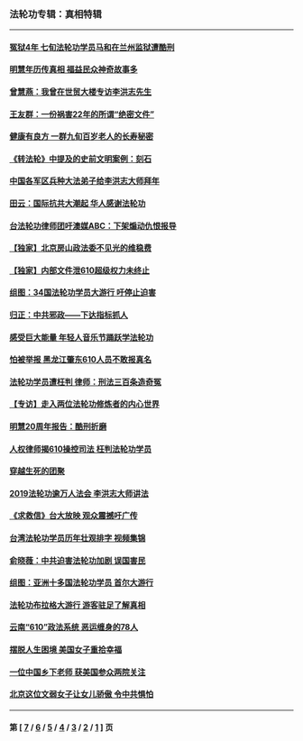 ### 法轮功专辑：真相特辑
---
#### [冤狱4年 七旬法轮功学员马和在兰州监狱遭酷刑](../../pages/nf4389/n13304688.md?10230430) 
#### [明慧年历传真相 福益民众神奇故事多](../../pages/nf4389/n13294545.md?10230430) 
#### [曾慧燕：我曾在世贸大楼专访李洪志先生](../../pages/nf4389/n12898729.md?10230430) 
#### [王友群：一份祸害22年的所谓“绝密文件”](../../pages/nf4389/n12871750.md?10230430) 
#### [健康有良方 一群九旬百岁老人的长寿秘密](../../pages/nf4389/n12847475.md?10230430) 
#### [《转法轮》中提及的史前文明案例：刻石](../../pages/nf4389/n12758577.md?10230430) 
#### [中国各军区兵种大法弟子给李洪志大师拜年](../../pages/nf4389/n12750047.md?10230430) 
#### [田云：国际抗共大潮起 华人感谢法轮功](../../pages/nf4389/n12357708.md?10230430) 
#### [台法轮功律师团吁澳媒ABC：下架煽动仇恨报导](../../pages/nf4389/n12279917.md?10230430) 
#### [【独家】北京房山政法委不见光的维稳费](../../pages/nf4389/n12031979.md?10230430) 
#### [【独家】内部文件泄610超级权力未终止](../../pages/nf4389/n12023895.md?10230430) 
#### [组图：34国法轮功学员大游行 吁停止迫害](../../pages/nf4389/n11492658.md?10230430) 
#### [归正：中共邪政——下达指标抓人](../../pages/nf4389/n11474770.md?10230430) 
#### [感受巨大能量 年轻人音乐节踊跃学法轮功](../../pages/nf4389/n11441981.md?10230430) 
#### [怕被举报 黑龙江肇东610人员不敢报真名](../../pages/nf4389/n11436499.md?10230430) 
#### [法轮功学员遭枉判 律师：刑法三百条造奇冤](../../pages/nf4389/n11433943.md?10230430) 
#### [【专访】走入两位法轮功修炼者的内心世界](../../pages/nf4389/n11415623.md?10230430) 
#### [明慧20周年报告：酷刑折磨](../../pages/nf4389/n11387954.md?10230430) 
#### [人权律师揭610操控司法 枉判法轮功学员](../../pages/nf4389/n11313370.md?10230430) 
#### [穿越生死的团聚](../../pages/nf4389/n11258922.md?10230430) 
#### [2019法轮功逾万人法会 李洪志大师讲法](../../pages/nf4389/n11265303.md?10230430) 
#### [《求救信》台大放映 观众震撼吁广传](../../pages/nf4389/n10922251.md?10230430) 
#### [台湾法轮功学员历年壮观排字 视频集锦](../../pages/nf4389/n10878789.md?10230430) 
#### [俞晓薇：中共迫害法轮功加剧 误国害民](../../pages/nf4389/n10859260.md?10230430) 
#### [组图：亚洲十多国法轮功学员 首尔大游行](../../pages/nf4389/n10781149.md?10230430) 
#### [法轮功布拉格大游行 游客驻足了解真相](../../pages/nf4389/n10749360.md?10230430) 
#### [云南“610”政法系统 恶运缠身的78人](../../pages/nf4389/n10747534.md?10230430) 
#### [摆脱人生困境 美国女子重拾幸福](../../pages/nf4389/n10688678.md?10230430) 
#### [一位中国乡下老师 获美国参众两院关注](../../pages/nf4389/n10683927.md?10230430) 
#### [北京这位文弱女子让女儿骄傲 令中共惧怕](../../pages/nf4389/n10668341.md?10230430) 

---
#### 第 [ [7](./7.md?10230430) / [6](./6.md?10230430) / [5](./5.md?10230430) / [4](./4.md?10230430) / [3](./3.md?10230430) / [2](./2.md?10230430) / [1](./1.md?10230430) ] 页
